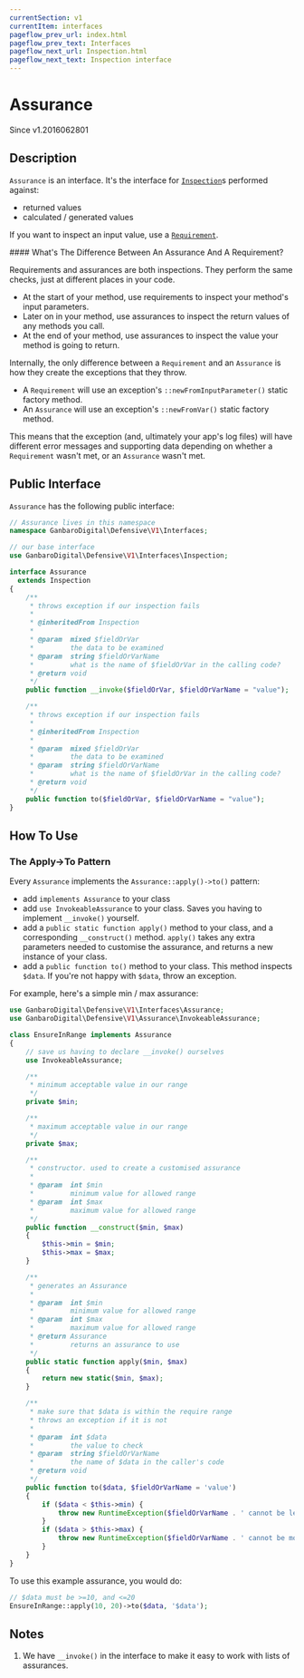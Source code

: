 ```yaml
---
currentSection: v1
currentItem: interfaces
pageflow_prev_url: index.html
pageflow_prev_text: Interfaces
pageflow_next_url: Inspection.html
pageflow_next_text: Inspection interface
---
```


# Assurance

<div class="callout info" markdown="1">
Since v1.2016062801
</div>

## Description

`Assurance` is an interface. It's the interface for [`Inspection`](Inspection.html)s performed against:

* returned values
* calculated / generated values

If you want to inspect an input value, use a [`Requirement`](Requirement.html).

<div class="callout info" markdown="1">
#### What's The Difference Between An Assurance And A Requirement?

Requirements and assurances are both inspections. They perform the same checks, just at different places in your code.

* At the start of your method, use requirements to inspect your method's input parameters.
* Later on in your method, use assurances to inspect the return values of any methods you call.
* At the end of your method, use assurances to inspect the value your method is going to return.

Internally, the only difference between a `Requirement` and an `Assurance` is how they create the exceptions that they throw.

* A `Requirement` will use an exception's `::newFromInputParameter()` static factory method.
* An `Assurance` will use an exception's `::newFromVar()` static factory method.

This means that the exception (and, ultimately your app's log files) will have different error messages and supporting data depending on whether a `Requirement` wasn't met, or an `Assurance` wasn't met.
</div>

## Public Interface

`Assurance` has the following public interface:

```php
// Assurance lives in this namespace
namespace GanbaroDigital\Defensive\V1\Interfaces;

// our base interface
use GanbaroDigital\Defensive\V1\Interfaces\Inspection;

interface Assurance
  extends Inspection
{
    /**
     * throws exception if our inspection fails
     *
     * @inheritedFrom Inspection
     *
     * @param  mixed $fieldOrVar
     *         the data to be examined
     * @param  string $fieldOrVarName
     *         what is the name of $fieldOrVar in the calling code?
     * @return void
     */
    public function __invoke($fieldOrVar, $fieldOrVarName = "value");

    /**
     * throws exception if our inspection fails
     *
     * @inheritedFrom Inspection
     *
     * @param  mixed $fieldOrVar
     *         the data to be examined
     * @param  string $fieldOrVarName
     *         what is the name of $fieldOrVar in the calling code?
     * @return void
     */
    public function to($fieldOrVar, $fieldOrVarName = "value");
}
```

## How To Use

### The Apply->To Pattern

Every `Assurance` implements the `Assurance::apply()->to()` pattern:

* add `implements Assurance` to your class
* add `use InvokeableAssurance` to your class. Saves you having to implement `__invoke()` yourself.
* add a `public static function apply()` method to your class, and a corresponding `__construct()` method. `apply()` takes any extra parameters needed to customise the assurance, and returns a new instance of your class.
* add a `public function to()` method to your class. This method inspects `$data`. If you're not happy with `$data`, throw an exception.

For example, here's a simple min / max assurance:

```php
use GanbaroDigital\Defensive\V1\Interfaces\Assurance;
use GanbaroDigital\Defensive\V1\Assurance\InvokeableAssurance;

class EnsureInRange implements Assurance
{
    // save us having to declare __invoke() ourselves
    use InvokeableAssurance;

    /**
     * minimum acceptable value in our range
     */
    private $min;

    /**
     * maximum acceptable value in our range
     */
    private $max;

    /**
     * constructor. used to create a customised assurance
     *
     * @param  int $min
     *         minimum value for allowed range
     * @param  int $max
     *         maximum value for allowed range
     */
    public function __construct($min, $max)
    {
        $this->min = $min;
        $this->max = $max;
    }

    /**
     * generates an Assurance
     *
     * @param  int $min
     *         minimum value for allowed range
     * @param  int $max
     *         maximum value for allowed range
     * @return Assurance
     *         returns an assurance to use
     */
    public static function apply($min, $max)
    {
        return new static($min, $max);
    }

    /**
     * make sure that $data is within the require range
     * throws an exception if it is not
     *
     * @param  int $data
     *         the value to check
     * @param  string $fieldOrVarName
     *         the name of $data in the caller's code
     * @return void
     */
    public function to($data, $fieldOrVarName = 'value')
    {
        if ($data < $this->min) {
            throw new RuntimeException($fieldOrVarName . ' cannot be less than ' . $this->min);
        }
        if ($data > $this->max) {
            throw new RuntimeException($fieldOrVarName . ' cannot be more than ' . $this->max);
        }
    }
}
```

To use this example assurance, you would do:

```php
// $data must be >=10, and <=20
EnsureInRange::apply(10, 20)->to($data, '$data');
```

## Notes

1. We have `__invoke()` in the interface to make it easy to work with lists of assurances.
